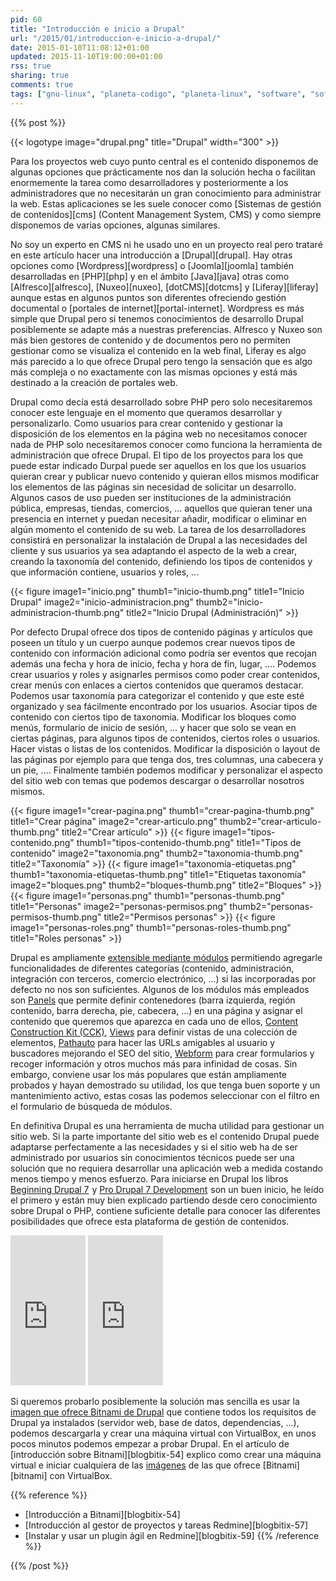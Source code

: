 ```yaml
---
pid: 60
title: "Introducción e inicio a Drupal"
url: "/2015/01/introduccion-e-inicio-a-drupal/"
date: 2015-01-10T11:08:12+01:00
updated: 2015-11-10T19:00:00+01:00
rss: true
sharing: true
comments: true
tags: ["gnu-linux", "planeta-codigo", "planeta-linux", "software", "software-libre"]
---
```


{{% post %}}


{{< logotype image="drupal.png" title="Drupal" width="300" >}}

Para los proyectos web cuyo punto central es el contenido disponemos de algunas opciones que prácticamente nos dan la solución hecha o facilitan enormemente la tarea como desarrolladores y posteriormente a los administradores que no necesitarán un gran conocimiento para administrar la web. Estas aplicaciones se les suele conocer como [Sistemas de gestión de contenidos][cms] (Content Management System, CMS) y como siempre disponemos de varias opciones, algunas similares.

No soy un experto en CMS ni he usado uno en un proyecto real pero trataré en este artículo hacer una introducción a [Drupal][drupal]. Hay otras opciones como [Wordpress][wordpress] o [Joomla][joomla] también desarrolladas en [PHP][php] y en el ámbito [Java][java] otras como [Alfresco][alfresco], [Nuxeo][nuxeo], [dotCMS][dotcms] y [Liferay][liferay] aunque estas en algunos puntos son diferentes ofreciendo gestión documental o [portales de internet][portal-internet]. Wordpress es más simple que Drupal pero si tenemos conocimientos de desarrollo Drupal posiblemente se adapte más a nuestras preferencias. Alfresco y Nuxeo son más bien gestores de contenido y de documentos pero no permiten gestionar como se visualiza el contenido en la web final, Liferay es algo más parecido a lo que ofrece Drupal pero tengo la sensación que es algo más compleja o no exactamente con las mismas opciones y está más destinado a la creación de portales web.

Drupal como decía está desarrollado sobre PHP pero solo necesitaremos conocer este lenguaje en el momento que queramos desarrollar y personalizarlo. Como usuarios para crear contenido y gestionar la disposición de los elementos en la página web no necesitamos conocer nada de PHP solo necesitaremos conocer como funciona la herramienta de administración que ofrece Drupal. El tipo de los proyectos para los que puede estar indicado Durpal puede ser aquellos en los que los usuarios quieran crear y publicar nuevo contenido y quieran ellos mismos modificar los elementos de las páginas sin necesidad de solicitar un desarrollo. Algunos casos de uso pueden ser instituciones de la administración pública, empresas, tiendas, comercios, ... aquellos que quieran tener una presencia en internet y puedan necesitar añadir, modificar o eliminar en algún momento el contenido de su web. La tarea de los desarrolladores consistirá en personalizar la instalación de Drupal a las necesidades del cliente y sus usuarios ya sea adaptando el aspecto de la web a crear, creando la taxonomía del contenido, definiendo los tipos de contenidos y que información contiene, usuarios y roles, ...

<div class="media">
	{{< figure
    	image1="inicio.png" thumb1="inicio-thumb.png" title1="Inicio Drupal"
    	image2="inicio-administracion.png" thumb2="inicio-administracion-thumb.png" title2="Inicio Drupal (Administración)" >}}
</div>

Por defecto Drupal ofrece dos tipos de contenido páginas y artículos que poseen un título y un cuerpo aunque podemos crear nuevos tipos de contenido con información adicional como podría ser eventos que recojan además una fecha y hora de inicio, fecha y hora de fin, lugar, .... Podemos crear usuarios y roles y asignarles permisos como poder crear contenidos, crear menús con enlaces a ciertos contenidos que queramos destacar. Podemos usar taxonomía para categorizar el contenido y que este esté organizado y sea fácilmente encontrado por los usuarios. Asociar tipos de contenido con ciertos tipo de taxonomía. Modificar los bloques como menús, formulario de inicio de sesión, ... y hacer que solo se vean en ciertas páginas, para algunos tipos de contenidos, ciertos roles o usuarios. Hacer vistas o listas de los contenidos. Modificar la disposición o layout de las páginas por ejemplo para que tenga dos, tres columnas, una cabecera y un pie, .... Finalmente también podemos modificar y personalizar el aspecto del sitio web con temas que podemos descargar o desarrollar nosotros mismos.

<div class="media">
	{{< figure
    	image1="crear-pagina.png" thumb1="crear-pagina-thumb.png" title1="Crear página"
    	image2="crear-articulo.png" thumb2="crear-articulo-thumb.png" title2="Crear artículo" >}}
	{{< figure
    	image1="tipos-contenido.png" thumb1="tipos-contenido-thumb.png" title1="Tipos de contenido"
    	image2="taxonomia.png" thumb2="taxonomia-thumb.png" title2="Taxonomía" >}}
	{{< figure
    	image1="taxonomia-etiquetas.png" thumb1="taxonomia-etiquetas-thumb.png" title1="Etiquetas taxonomía"
    	image2="bloques.png" thumb2="bloques-thumb.png" title2="Bloques" >}}
	{{< figure
    	image1="personas.png" thumb1="personas-thumb.png" title1="Personas"
    	image2="personas-permisos.png" thumb2="personas-permisos-thumb.png" title2="Permisos personas" >}}
	{{< figure
    	image1="personas-roles.png" thumb1="personas-roles-thumb.png" title1="Roles personas" >}}
</div>

Drupal es ampliamente [extensible mediante módulos](https://www.drupal.org/project/project_module) permitiendo agregarle funcionalidades de diferentes categorías (contenido, administración, integración con terceros, comercio electrónico, ...) si las incorporadas por defecto no nos son suficientes. Algunos de  los módulos más empleados son [Panels](https://www.drupal.org/project/panels) que permite definir contenedores (barra izquierda, región contenido, barra derecha, pie, cabecera, ...) en una página y asignar el contenido que queremos que aparezca en cada uno de ellos, [Content Construction Kit (CCK)](https://www.drupal.org/project/cck), [Views](https://www.drupal.org/project/views) para definir vistas de una colección de elementos, [Pathauto](https://www.drupal.org/project/pathauto) para hacer las URLs amigables al usuario y buscadores mejorando el SEO del sitio, [Webform](https://www.drupal.org/project/webform) para crear formularios y recoger información y otros muchos más para infinidad de cosas. Sin embargo, conviene usar los más populares que están ampliamente probados y hayan demostrado su utilidad, los que tenga buen soporte y un mantenimiento activo, estas cosas las podemos seleccionar con el filtro en el formulario de búsqueda de módulos.

En definitiva Drupal es una herramienta de mucha utilidad para gestionar un sitio web. Si la parte importante del sitio web es el contenido Drupal puede adaptarse perfectamente a las necesidades y si el sitio web ha de ser administrado por usuarios sin conocimientos técnicos puede ser una solución que no requiera desarrollar una aplicación web a medida costando menos tiempo y menos esfuerzo. Para iniciarse en Drupal los libros <a href="https://www.amazon.es/gp/product/1430228598/ref=as_li_ss_tl?ie=UTF8&camp=3626&creative=24822&creativeASIN=1430228598&linkCode=as2&tag=blobit-21">Beginning Drupal 7</a><img src="https://ir-es.amazon-adsystem.com/e/ir?t=blobit-21&l=as2&o=30&a=1430228598" width="1" height="1" border="0" alt="" style="border:none !important; margin:0px !important;">
 y <a href="https://www.amazon.es/gp/product/1430228385/ref=as_li_ss_tl?ie=UTF8&camp=3626&creative=24822&creativeASIN=1430228385&linkCode=as2&tag=blobit-21">Pro Drupal 7 Development</a><img src="https://ir-es.amazon-adsystem.com/e/ir?t=blobit-21&l=as2&o=30&a=1430228385" width="1" height="1" border="0" alt="" style="border:none !important; margin:0px !important;">
 son un buen inicio, he leído el primero y están muy bien explicado partiendo desde cero conocimiento sobre Drupal o PHP, contiene suficiente detalle para conocer las diferentes posibilidades que ofrece esta plataforma de gestión de contenidos.

<div class="media-amazon">
	<iframe src="https://rcm-eu.amazon-adsystem.com/e/cm?lt1=_blank&bc1=000000&IS2=1&bg1=FFFFFF&fc1=000000&lc1=0000FF&t=blobit-21&o=30&p=8&l=as4&m=amazon&f=ifr&ref=ss_til&asins=1430228598&internal=1" style="width:120px;height:240px;" scrolling="no" marginwidth="0" marginheight="0" frameborder="0"></iframe>
	<iframe src="https://rcm-eu.amazon-adsystem.com/e/cm?lt1=_blank&bc1=000000&IS2=1&bg1=FFFFFF&fc1=000000&lc1=0000FF&t=blobit-21&o=30&p=8&l=as4&m=amazon&f=ifr&ref=ss_til&asins=1430228385&internal=1" style="width:120px;height:240px;" scrolling="no" marginwidth="0" marginheight="0" frameborder="0"></iframe>
</div>

Si queremos probarlo posiblemente la solución mas sencilla es usar la [imagen que ofrece Bitnami de Drupal](https://bitnami.com/stack/drupal) que contiene todos los requisitos de Drupal ya instalados (servidor web, base de datos, dependencias, ...), podemos descargarla y crear una máquina virtual con VirtualBox, en unos pocos minutos podemos empezar a probar Drupal. En el artículo de [introducción sobre Bitnami][blogbitix-54] explico como crear una máquina virtual e iniciar cualquiera de las [imágenes](https://bitnami.com/stacks) de las que ofrece [Bitnami][bitnami] con VirtualBox.

{{% reference %}}

* [Introducción a Bitnami][blogbitix-54]
* [Introducción al gestor de proyectos y tareas Redmine][blogbitix-57]
* [Instalar y usar un plugin ágil en Redmine][blogbitix-59]
{{% /reference %}}

{{% /post %}}
